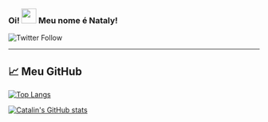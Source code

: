 ### Oi! <img src="https://raw.githubusercontent.com/MartinHeinz/MartinHeinz/master/wave.gif" width="30px"> Meu nome é Nataly!

![Twitter Follow](https://img.shields.io/twitter/url?label=%40NanokasoGongon&logoColor=%23c80cf7&url=https%3A%2F%2Ftwitter.com%2Fnanokasogongon)

---

## &#x1f4c8; Meu GitHub

[![Top Langs](https://github-readme-stats.vercel.app/api/top-langs/?username=<nanokaso>&hide=java,html,css&theme=radical)](https://github.com/anuraghazra/github-readme-stats)

[![Catalin's GitHub stats](https://github-readme-stats.vercel.app/api?username=<nanokaso>&theme=radical)](https://github.com/anuraghazra/github-readme-stats)

<!--
**Nanokaso/Nanokaso** is a ✨ _special_ ✨ repository because its `README.md` (this file) appears on your GitHub profile.

Here are some ideas to get you started:

- 🔭 I’m currently working on ...
- 🌱 I’m currently learning ...
- 👯 I’m looking to collaborate on ...
- 🤔 I’m looking for help with ...
- 💬 Ask me about ...
- 📫 How to reach me: ...
- 😄 Pronouns: ...
- ⚡ Fun fact: ...
-->
